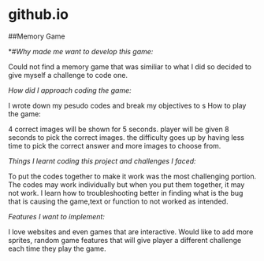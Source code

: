 # github.io
##Memory Game

*#*Why made me want to develop this game:*

Could not find a memory game that was similiar to what I did so decided to give myself a challenge to code one.

*How did I approach coding the game:*

I wrote down my pesudo codes and break my objectives to s
How to play the game:

4 correct images will be shown for 5 seconds. player will be given 8 seconds to pick the correct images.
the difficulty goes up by having less time to pick the correct answer and more images to choose from.


*Things I learnt coding this project and challenges I faced:*

To put the codes together to make it work was the most challenging portion. 
The codes may work individually but when you put them together, it may not work.
I learn how to troubleshooting better in finding what is the bug that is causing the game,text or function to not worked as intended.

*Features I want to implement:*

I love websites and even games that are interactive. Would like to add more sprites, random game features that will give player a different challenge each time they play the game.